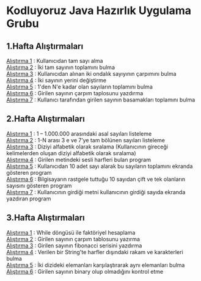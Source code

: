 # Kodluyoruz Java Hazırlık Uygulama Grubu
## 1.Hafta Alıştırmaları
[Alıştırma 1](https://github.com/EmineOzbek/KodluyoruzJavaHazirlik/blob/master/src/Hafta_1/Alistirma_1.java) : Kullanıcıdan tam sayı alma <br/>
[Alıştırma 2](https://github.com/EmineOzbek/KodluyoruzJavaHazirlik/blob/master/src/Hafta_1/Alistirma_2.java) : İki tam sayının toplamını bulma <br/>
[Alıştırma 3](https://github.com/EmineOzbek/KodluyoruzJavaHazirlik/blob/master/src/Hafta_1/Alistirma_3.java) : Kullanıcıdan alınan iki ondalık sayıyının çarpımını bulma <br/>
[Alıştırma 4](https://github.com/EmineOzbek/KodluyoruzJavaHazirlik/blob/master/src/Hafta_1/Alistirma_4.java) : İki sayının yerini değiştirme <br/>
[Alıştırma 5](https://github.com/EmineOzbek/KodluyoruzJavaHazirlik/blob/master/src/Hafta_1/Alistirma_5.java) : 1'den N'e kadar olan sayıların toplamını bulma <br/>
[Alıştırma 6](https://github.com/EmineOzbek/KodluyoruzJavaHazirlik/blob/master/src/Hafta_1/Alistirma_6.java) : Girilen sayının çarpım taplosunu yazdırma <br/>
[Alıştırma 7](https://github.com/EmineOzbek/KodluyoruzJavaHazirlik/blob/master/src/Hafta_1/Alistirma_7.java) : Kullanıcı tarafından girilen sayının basamakları toplamını bulma <br/>
## 2.Hafta Alıştırmaları
[Alıştırma 1](https://github.com/EmineOzbek/KodluyoruzJavaHazirlik/blob/master/src/Hafta_2/Alistirma_1.java) : 1 – 1.000.000 arasındaki asal sayıları listeleme <br/> 
[Alıştırma 2](https://github.com/EmineOzbek/KodluyoruzJavaHazirlik/blob/master/src/Hafta_2/Alistirma_2.java) : 1-N arası 3 e ve 7’ye tam bölünen sayıları listeleme <br/>
[Alıştırma 3](https://github.com/EmineOzbek/KodluyoruzJavaHazirlik/blob/master/src/Hafta_2/Alistirma_3.java) : Diziyi alfabetik olarak sıralama (Kullanıcının gireceği kelimelerden oluşan diziyi alfabetik olarak sıralama) <br/>
[Alıştırma 4](https://github.com/EmineOzbek/KodluyoruzJavaHazirlik/blob/master/src/Hafta_2/Alistirma_4.java) : Girilen metindeki sesli harfleri bulan program <br/>
[Alıştırma 5](https://github.com/EmineOzbek/KodluyoruzJavaHazirlik/blob/master/src/Hafta_2/Alistirma_5.java) : Kullanıcıdan 10 adet sayı alarak bu sayıların toplamını ekranda gösteren program <br/>
[Alıştırma 6](https://github.com/EmineOzbek/KodluyoruzJavaHazirlik/blob/master/src/Hafta_2/Alistirma_6.java) : Bilgisayarın rastgele tuttuğu 10 sayıdan çift ve tek olanların sayısını gösteren program <br/>
[Alıştırma 7](https://github.com/EmineOzbek/KodluyoruzJavaHazirlik/blob/master/src/Hafta_2/Alistirma_7.java) : Kullanıcının girdiği metni kullanıcının girdiği sayıda ekranda yazdıran program <br/>
## 3.Hafta Alıştırmaları
[Alıştırma 1](https://github.com/EmineOzbek/KodluyoruzJavaHazirlik/blob/master/src/Hafta_3/Alistirma_1.java) : While döngüsü ile faktöriyel hesaplama <br/>
[Alıştırma 2](https://github.com/EmineOzbek/KodluyoruzJavaHazirlik/blob/master/src/Hafta_3/Alistirma_2.java) : Girilen sayının çarpım tablosunu yazırma <br/>
[Alıştırma 3](https://github.com/EmineOzbek/KodluyoruzJavaHazirlik/blob/master/src/Hafta_3/Alistirma_3.java) : Girilen sayının fibonacci serisini yazdırma <br/>
[Alıştırma 4](https://github.com/EmineOzbek/KodluyoruzJavaHazirlik/blob/master/src/Hafta_3/Alistirma_4.java) : Verilen bir String'te harfler dışındaki rakam ve karakterleri bulma <br/>
[Alıştırma 5](https://github.com/EmineOzbek/KodluyoruzJavaHazirlik/blob/master/src/Hafta_3/Alistirma_5.java) : İki dizideki elemanları karşılaştırarak aynı elemanları bulma <br/>
[Alıştırma 6](https://github.com/EmineOzbek/KodluyoruzJavaHazirlik/blob/master/src/Hafta_3/Alistirma_6.java) : Girilen sayının binary olup olmadığını kontrol etme <br/>

